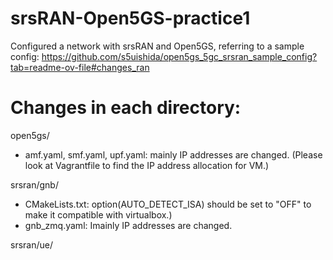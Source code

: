 # srsRAN-Open5GS-practice1
Configured a network with srsRAN and Open5GS,
referring to a sample config: https://github.com/s5uishida/open5gs_5gc_srsran_sample_config?tab=readme-ov-file#changes_ran

# Changes in each directory:
open5gs/
- amf.yaml, smf.yaml, upf.yaml: mainly IP addresses are changed. (Please look at Vagrantfile to find the IP address allocation for VM.)

srsran/gnb/
- CMakeLists.txt: option(AUTO_DETECT_ISA) should be set to "OFF" to make it compatible with virtualbox.)
- gnb_zmq.yaml: Imainly IP addresses are changed.

srsran/ue/

